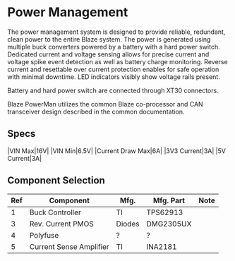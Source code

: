 # Power Management
The power management system is designed to provide reliable, redundant, clean power to the entire Blaze system. The power is generated using multiple buck converters powered by a battery with a hard power switch. Dedicated current and voltage sensing allows for precise current and voltage spike event detection as well as battery charge monitoring. Reverse current and resettable over current protection enables for safe operation with minimal downtime. LED indicators visibly show voltage rails present.

Battery and hard power switch are connected through XT30 connectors.

Blaze PowerMan utilizes the common Blaze co-processor and CAN transceiver design described in the common documentation.

## Specs

|VIN Max|16V|
|VIN Min|6.5V|
|Current Draw Max|6A|
|3V3 Current|3A|
|5V Current|3A|

## Component Selection

| Ref | Component | Mfg. | Mfg. Part|Note|
|-----|-----------|------|----------|----|
|1|Buck Controller|TI|TPS62913||
|3|Rev. Current PMOS|Diodes|DMG2305UX||
|4|Polyfuse|?|?||
|5|Current Sense Amplifier|TI|INA2181||
